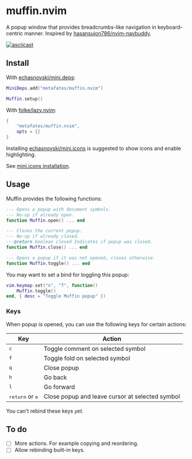 # muffin.nvim

A popup window that provides breadcrumbs-like navigation in keyboard-centric manner.
Inspired by [hasansujon786/nvim-navbuddy].

[![asciicast](https://asciinema.org/a/726401.svg)](https://asciinema.org/a/726401)

## Install

With [echasnovski/mini.deps]:

```lua
MiniDeps.add("metafates/muffin.nvim")

Muffin.setup()
```

With [folke/lazy.nvim]:

```lua
{
    "metafates/muffin.nvim",
    opts = {}
}
```

Installing [echasnovski/mini.icons] is suggested to show icons and enable highlighting.

See [mini.icons installation](https://github.com/echasnovski/mini.icons?tab=readme-ov-file#installation).

## Usage

Muffin provides the following functions:

```lua
--- Opens a popup with document symbols.
--- No-op if already open.
function Muffin.open() ... end

--- Closes the current popup.
--- No-op if already closed.
---@return boolean closed Indicates if popup was closed.
function Muffin.close() ... end

--- Opens a popup if it was not opened, closes otherwise.
function Muffin.toggle() ... end
```

You may want to set a bind for toggling this popup:

```lua
vim.keymap.set("n", "T", function()
    Muffin.toggle()
end, { desc = "Toggle Muffin popup" })
```

### Keys

When popup is opened, you can use the following keys for certain actions:

| Key | Action |
| --- | ------ |
| <kbd>c</kbd> | Toggle comment on selected symbol |
| <kbd>f</kbd> | Toggle fold on selected symbol |
| <kbd>q</kbd> | Close popup |
| <kbd>h</kbd> | Go back |
| <kbd>l</kbd> | Go forward |
| <kbd>return</kbd> or <kbd>o</kbd> | Close popup and leave cursor at selected symbol |

You can't rebind these keys _yet_.

## To do

- [ ] More actions. For example copying and reordering.
- [ ] Allow rebinding built-in keys.

[echasnovski/mini.icons]: https://github.com/echasnovski/mini.nvim/blob/main/readmes/mini-icons.md
[folke/lazy.nvim]: https://github.com/folke/lazy.nvim
[echasnovski/mini.deps]: https://github.com/echasnovski/mini.nvim/blob/main/readmes/mini-deps.md
[hasansujon786/nvim-navbuddy]: https://github.com/hasansujon786/nvim-navbuddy
